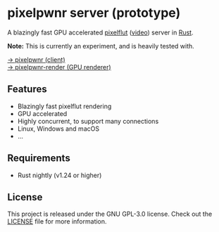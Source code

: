 # pixelpwnr server (prototype)
A blazingly fast GPU accelerated [pixelflut][pixelflut] ([video][pixelflut-video])
server in [Rust][rust].

**Note:** This is currently an experiment, and is heavily tested with.

[→ pixelpwnr (client)](https://github.com/timvisee/pixelpwnr)  
[→ pixelpwnr-render (GPU renderer)](https://github.com/timvisee/pixelpwnr-render)

## Features
* Blazingly fast pixelflut rendering
* GPU accelerated
* Highly concurrent, to support many connections
* Linux, Windows and macOS
* ...

## Requirements
* Rust nightly (v1.24 or higher)

## License
This project is released under the GNU GPL-3.0 license.
Check out the [LICENSE](LICENSE) file for more information.


[pixelflut]: https://cccgoe.de/wiki/Pixelflut
[pixelflut-video]: https://vimeo.com/92827556/
[rust]: https://www.rust-lang.org/
[rustup]: https://rustup.rs/
